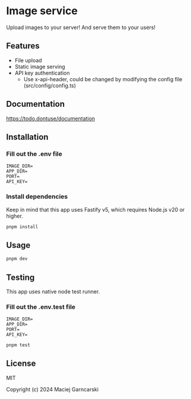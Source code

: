 # Image service

Upload images to your server! And serve them to your users!

## Features

- File upload
- Static image serving
- API key authentication
    - Use x-api-header, could be changed by modifying the config file (src/config/config.ts)

## Documentation

https://todo.dontuse/documentation

## Installation

### Fill out the .env file

```dotenv
IMAGE_DIR=
APP_DIR=
PORT=
API_KEY=
```

### Install dependencies

Keep in mind that this app uses Fastify v5, which requires Node.js v20 or higher.

```bash
pnpm install
```

## Usage

```bash
pnpm dev
```

## Testing

This app uses native node test runner.

### Fill out the .env.test file

```dotenv
IMAGE_DIR=
APP_DIR=
PORT=
API_KEY=
```

```bash
pnpm test
```

## License

MIT

Copyright (c) 2024 Maciej Garncarski